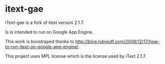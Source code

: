 itext-gae
=========

iText-gae is a fork of itext version 2.1.7.

Is is intended to run on Google App Engine.

This work is boostraped thanks to http://blog.rubypdf.com/2009/12/17/how-to-run-itext-on-google-app-engine/.


This project uses MPL license which is the license used by iText 2.1.7.
